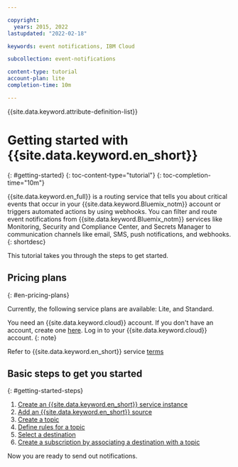 ```yaml
---

copyright:
  years: 2015, 2022
lastupdated: "2022-02-18"

keywords: event notifications, IBM Cloud

subcollection: event-notifications

content-type: tutorial
account-plan: lite
completion-time: 10m

---
```


{{site.data.keyword.attribute-definition-list}}

# Getting started with {{site.data.keyword.en_short}}
{: #getting-started}
{: toc-content-type="tutorial"}
{: toc-completion-time="10m"}

{{site.data.keyword.en_full}} is a routing service that tells you about critical events that occur in your {{site.data.keyword.Bluemix_notm}} account or triggers automated actions by using webhooks. You can filter and route event notifications from {{site.data.keyword.Bluemix_notm}} services like Monitoring, Security and Compliance Center, and Secrets Manager to communication channels like email, SMS, push notifications, and webhooks.
{: shortdesc}

This tutorial takes you through the steps to get started.

## Pricing plans
{: #en-pricing-plans}

Currently, the following service plans are available: Lite, and Standard.

You need an {{site.data.keyword.cloud}} account. If you don't have an account, create one [here](https://cloud.ibm.com/registration/). Log in to your {{site.data.keyword.cloud}} account.
{: note}

Refer to {{site.data.keyword.en_short}} service [terms](/docs/event-notifications?topic=event-notifications-en-overview)

## Basic steps to get you started
{: #getting-started-steps}

1. [Create an {{site.data.keyword.en_short}} service instance](/docs/event-notifications?topic=event-notifications-en-create-en-instance)
1. [Add an {{site.data.keyword.en_short}} source](/docs/event-notifications?topic=event-notifications-en-add-source)
1. [Create a topic](/docs/event-notifications?topic=event-notifications-en-create-en-topic)
1. [Define rules for a topic](/docs/event-notifications?topic=event-notifications-en-create-en-topic#en-topic-rules)
1. [Select a destination](/docs/event-notifications?topic=event-notifications-en-create-en-destination)
1. [Create a subscription by associating a destination with a topic](/docs/event-notifications?topic=event-notifications-en-create-en-subscription)

Now you are ready to send out notifications.
